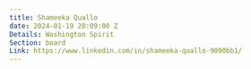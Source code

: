 ```yaml
---
title: Shameeka Quallo
date: 2024-01-19 20:09:00 Z
Details: Washington Spirit
Section: board
Link: https://www.linkedin.com/in/shameeka-quallo-9090bb1/
---
```


